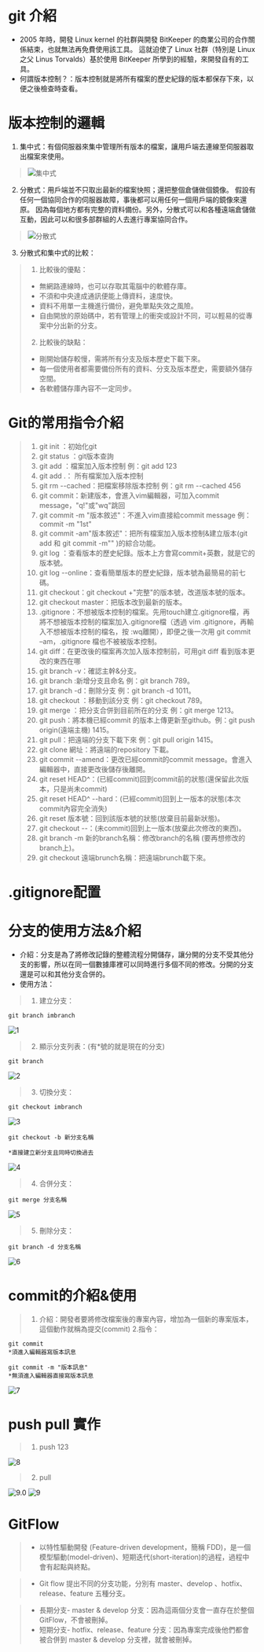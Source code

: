 # git 介紹
 * 2005 年時，開發 Linux kernel 的社群與開發 BitKeeper 的商業公司的合作關係結束，也就無法再免費使用該工具。 這就迫使了 Linux 社群（特別是 Linux 之父 Linus Torvalds）基於使用 BitKeeper 所學到的經驗，來開發自有的工具。
* 何謂版本控制？：版本控制就是將所有檔案的歷史紀錄的版本都保存下來，以便之後檢查時查看。
# 版本控制的邏輯
1. 集中式：有個伺服器來集中管理所有版本的檔案，讓用戶端去連線至伺服器取出檔案來使用。
>![集中式](https://git-scm.com/book/en/v2/images/centralized.png)
2. 分散式：用戶端並不只取出最新的檔案快照；還把整個倉儲做個鏡像。 假設有任何一個協同合作的伺服器故障，事後都可以用任何一個用戶端的鏡像來還原。 因為每個地方都有完整的資料備份。另外，分散式可以和各種遠端倉儲做互動，因此可以和很多部群組的人去進行專案協同合作。
> ![分散式](https://git-scm.com/book/en/v2/images/distributed.png)
3. 分散式和集中式的比較：
> 1. 比較後的優點：
> * 無網路連線時，也可以存取其電腦中的軟體存庫。
> * 不須和中央達成通訊便能上傳資料，速度快。
> * 資料不用單一主機進行備份，避免單點失效之風險。
> * 自由開放的原始碼中，若有管理上的衝突或設計不同，可以輕易的從專案中分出新的分支。
> 2. 比較後的缺點：
 > * 剛開始儲存較慢，需將所有分支及版本歷史下載下來。
 > * 每一個使用者都需要備份所有的資料、分支及版本歷史，需要額外儲存空間。
 > * 各軟體儲存庫內容不一定同步。

# Git的常用指令介紹
> 1. git init ：初始化git
> 2. git status ：git版本查詢
> 3. git add ：檔案加入版本控制 例：git add 123
> 4. git add .： 所有檔案加入版本控制
> 5. git rm --cached：把檔案移除版本控制 例：git rm --cached 456
> 6. git commit：新建版本，會進入vim編輯器，可加入commit message，"q!"或"wq"跳回
> 7. git commit -m "版本敘述"：不進入vim直接給commit message 例：commit -m "1st"
> 8. git commit -am"版本敘述"：把所有檔案加入版本控制&建立版本(git add 和 git commit -m"" )的綜合功能。
> 9. git log ：查看版本的歷史紀錄。版本上方會寫commit+英數，就是它的版本號。
> 10. git log --online：查看簡單版本的歷史紀錄，版本號為最簡易的前七碼。
> 11. git checkout：git checkout +"完整"的版本號，改道版本號的版本。
> 12. git checkout master：把版本改到最新的版本。
> 13. .gitignore：不想被版本控制的檔案。先用touch建立.gitignore檔，再將不想被版本控制的檔案加入.gitignore檔（透過 vim .gitignore，再輸入不想被版本控制的檔名，按 :wq離開），即便之後一次用 git commit –am，.gitignore 檔也不被被版本控制。
> 14. git diff：在更改後的檔案再次加入版本控制前，可用git diff 看到版本更改的東西在哪
> 15. git branch -v：確認主幹&分支。
> 16. git branch :新增分支且命名 例：git branch 789。
> 17. git branch -d：刪除分支 例：git branch -d 1011。
> 18. git checkout ：移動到該分支 例：git checkout 789。
> 19. git merge ：把分支合併到目前所在的分支 例：git merge 1213。
> 20. git push：將本機已經commit 的版本上傳更新至github。例：git push origin(遠端主機) 1415。
> 21. git pull：把遠端的分支下載下來 例：git pull origin 1415。
> 22. git clone 網址：將遠端的repository 下載。
> 23. git commit --amend：更改已經commit的commit message。會進入編輯器中，直接更改後儲存後離開。
> 24. git reset HEAD^：(已經commit)回到commit前的狀態(還保留此次版本，只是尚未commit)
> 25. git reset HEAD^ --hard：(已經commit)回到上一版本的狀態(本次commit內容完全消失)
> 26. git reset 版本號：回到該版本號的狀態(放棄目前最新狀態)。
> 27. git checkout --：(未commit)回到上一版本(放棄此次修改的東西)。
> 28. git branch -m 新的branch名稱：修改branch的名稱 (要再想修改的branch上)。
> 29. git checkout 遠端brunch名稱：把遠端brunch載下來。
# .gitignore配置

# 分支的使用方法&介紹
* 介紹：分支是為了將修改記錄的整體流程分開儲存，讓分開的分支不受其他分支的影響，所以在同一個數據庫裡可以同時進行多個不同的修改。分開的分支還是可以和其他分支合併的。
 * 使用方法：

> 1. 建立分支：
```
git branch imbranch
```
![1](/nwe.png)

> 2. 顯示分支列表：(有*號的就是現在的分支)
```
git branch
```
![2](/look.png)

> 3. 切換分支：
```
git checkout imbranch
```
![3](/seitch.png)
```
git checkout -b 新分支名稱

*直接建立新分支且同時切換過去
```
![4](/newnew.png)

> 4. 合併分支：
```
git merge 分支名稱
```
![5](/merge.png)

> 5. 刪除分支：
```
git branch -d 分支名稱
```
![6](/delete.png)

# commit的介紹&使用
> 1. 介紹：開發者要將修改檔案後的專案內容，增加為一個新的專案版本，這個動作就稱為提交(commit)
> 2.指令：
```
git commit
*須進入編輯器寫版本訊息
```

```
git commit -m "版本訊息"
*無須進入編輯器直接寫版本訊息
```
![7](/commit.png)

# push pull 實作
> 1. push 123

![8](/push.png)

> 2. pull 

![9.0](/1.png)
![9](/pull.png)

# GitFlow
> * 以特性驅動開發 (Feature-driven development，簡稱 FDD)，是一個模型驅動(model-driven)、短期迭代(short-iteration)的過程，過程中會有起點與終點。

> * Git flow 提出不同的分支功能，分別有 master、develop 、hotfix、release、feature 五種分支。

> * 長期分支- master & develop 分支：因為這兩個分支會一直存在於整個GitFlow，不會被刪掉。
> * 短期分支- hotfix、release、feature 分支：因為專案完成後他們都會被合併到 master & develop 分支裡，就會被刪掉。
